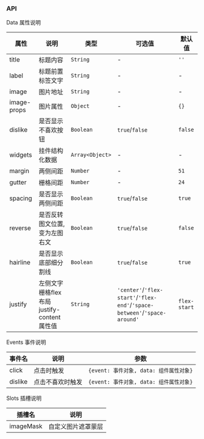 ### API

Data 属性说明

| 属性 | 说明 | 类型 | 可选值 | 默认值 |
| --- | --- | --- | --- | --- |
| title | 标题内容 | `String` | - | `''` |
| label | 标题前置标签文字 | `String` | - | - |
| image | 图片地址 | `String` | - | - |
| image-props | 图片属性 | `Object` | - | `{}` |
| dislike | 是否显示不喜欢按钮 | `Boolean` | `true`/`false` | `false` |
| widgets | 挂件结构化数据 | `Array<Object>` | - | - |
| margin | 两侧间距 | `Number` | - | `51` |
| gutter | 栅格间距 | `Number` | - | `24` |
| spacing | 是否显示两侧间距 | `Boolean` | `true`/`false` | `true` |
| reverse | 是否反转图文位置, 变为左图右文 | `Boolean` | `true`/`false` | `false` |
| hairline | 是否显示底部细分割线 | `Boolean` | `true`/`false` | `true` |
| justify | 左侧文字栅格flex布局justify-content属性值 | `String` | `'center'`/`'flex-start'`/`'flex-end'`/`'space-between'`/`'space-around'` | `flex-start` |

Events 事件说明

| 事件名 | 说明 | 参数 |
| --- | --- | --- |
| click | 点击时触发 | `{event: 事件对象, data: 组件属性对象}` |
| dislike | 点击不喜欢时触发 | `{event: 事件对象, data: 组件属性对象}` |

Slots 插槽说明

| 插槽名 | 说明 |
|-----------|-----------|
| imageMask | 自定义图片遮罩蒙层 |
